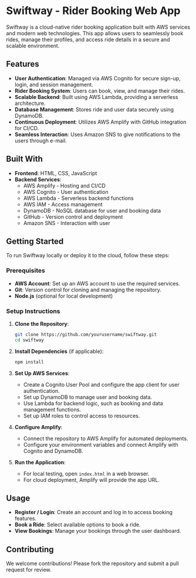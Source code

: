 

# Swiftway - Rider Booking Web App

Swiftway is a cloud-native rider booking application built with AWS services and modern web technologies. This app allows users to seamlessly book rides, manage their profiles, and access ride details in a secure and scalable environment.

## Features

- **User Authentication**: Managed via AWS Cognito for secure sign-up, login, and session management.
- **Rider Booking System**: Users can book, view, and manage their rides.
- **Scalable Backend**: Built using AWS Lambda, providing a serverless architecture.
- **Database Management**: Stores ride and user data securely using DynamoDB.
- **Continuous Deployment**: Utilizes AWS Amplify with GitHub integration for CI/CD.
- **Seamless Interaction**: Uses Amazon SNS to give notifications to the users through e-mail.

## Built With

- **Frontend**: HTML, CSS, JavaScript
- **Backend Services**:
  - AWS Amplify - Hosting and CI/CD
  - AWS Cognito - User authentication
  - AWS Lambda - Serverless backend functions
  - AWS IAM - Access management
  - DynamoDB - NoSQL database for user and booking data
  - GitHub - Version control and deployment
  - Amazon SNS - Interaction with user

## Getting Started

To run Swiftway locally or deploy it to the cloud, follow these steps:

### Prerequisites

- **AWS Account**: Set up an AWS account to use the required services.
- **Git**: Version control for cloning and managing the repository.
- **Node.js** (optional for local development)

### Setup Instructions

1. **Clone the Repository**:
   ```bash
   git clone https://github.com/yourusername/swiftway.git
   cd swiftway
   ```

2. **Install Dependencies** (if applicable):
   ```bash
   npm install
   ```

3. **Set Up AWS Services**:
   - Create a Cognito User Pool and configure the app client for user authentication.
   - Set up DynamoDB to manage user and booking data.
   - Use Lambda for backend logic, such as booking and data management functions.
   - Set up IAM roles to control access to resources.

4. **Configure Amplify**:
   - Connect the repository to AWS Amplify for automated deployments.
   - Configure your environment variables and connect Amplify with Cognito and DynamoDB.

5. **Run the Application**:
   - For local testing, open `index.html` in a web browser.
   - For cloud deployment, Amplify will provide the app URL.


## Usage

- **Register / Login**: Create an account and log in to access booking features.
- **Book a Ride**: Select available options to book a ride.
- **View Bookings**: Manage your bookings through the user dashboard.

## Contributing

We welcome contributions! Please fork the repository and submit a pull request for review.
